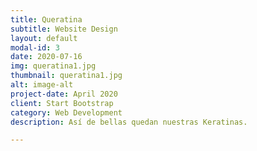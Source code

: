 ```yaml
---
title: Queratina
subtitle: Website Design
layout: default
modal-id: 3
date: 2020-07-16
img: queratina1.jpg
thumbnail: queratina1.jpg
alt: image-alt
project-date: April 2020
client: Start Bootstrap
category: Web Development
description: Así de bellas quedan nuestras Keratinas.

---
```

